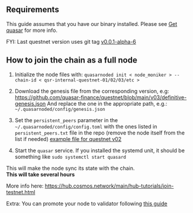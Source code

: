 
## Requirements

This guide assumes that you have our binary installed.
Please see [Get quasar](Get_quasar.md) for more info.

FYI: Last questnet version uses git tag [v0.0.1-alpha-6](https://github.com/quasar-finance/quasar/tree/v0.0.1-alpha-6)

## How to join the chain as a full node

1. Initialize the node files with:
`quasarnoded init < node_moniker > --chain-id < qsr-internal-questnet-01/02/03/etc >` 

2. Download the genesis file from the corresponding version, e.g:\
https://github.com/quasar-finance/questnet/blob/main/v03/definitive-genesis.json
And replace the one in the appropriate path, e.g.: `~/.quasarnoded/config/genesis.json `

3. Set the `persistent_peers` parameter in the `~/.quasarnoded/config/config.toml` with the ones listed in `persistent_peers.txt` file in the repo (remove the node itself from the list if needed) [example file for questnet v02](https://github.com/quasar-finance/questnet/blob/main/v02/persistent_peers.txt)



4. Start the `quasar` service. If you installed the systemd unit, it should be something like `sudo systemctl start quasard`

This will make the node sync its state with the chain.\
**This will take several hours**

More info here: https://hub.cosmos.network/main/hub-tutorials/join-testnet.html


Extra: You can promote your node to validator following [this guide](Promote_to_validator.md)
